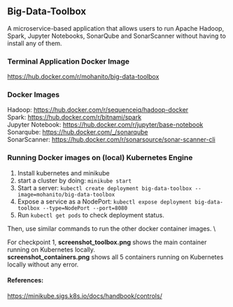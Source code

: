 ## Big-Data-Toolbox
A microservice-based application that allows users to run Apache Hadoop, Spark, Jupyter Notebooks, SonarQube and SonarScanner without having to install any of them.

### Terminal Application Docker Image
https://hub.docker.com/r/mohanito/big-data-toolbox

### Docker Images
Hadoop: https://hub.docker.com/r/sequenceiq/hadoop-docker \
Spark: https://hub.docker.com/r/bitnami/spark \
Jupyter Notebook: https://hub.docker.com/r/jupyter/base-notebook \
Sonarqube: https://hub.docker.com/_/sonarqube \
SonarScanner: https://hub.docker.com/r/sonarsource/sonar-scanner-cli

### Running Docker images on (local) Kubernetes Engine
1. Install kubernetes and minikube
2. start a cluster by doing:
        `minikube start`
3. Start a server:
        `kubectl create deployment big-data-toolbox --image=mohanito/big-data-toolbox`
4. Expose a service as a NodePort:
        `kubectl expose deployment big-data-toolbox --type=NodePort --port=8080`
5. Run `kubectl get pods` to check deployment status. 

Then, use similar commands to run the other docker container images. \

For checkpoint 1, **screenshot_toolbox.png** shows the main container running on Kubernetes locally. \
**screenshot_containers.png** shows all 5 containers running on Kubernetes locally without any error.

#### References:
https://minikube.sigs.k8s.io/docs/handbook/controls/
